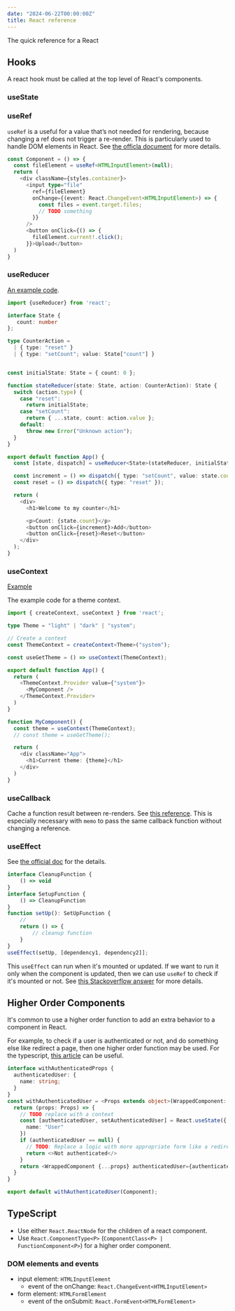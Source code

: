 ```yaml
---
date: "2024-06-22T00:00:00Z"
title: React reference
---
```


The quick reference for a React

## Hooks

A react hook must be called at the top level of React's components.

### useState

### useRef

`useRef` is a useful for a value that’s not needed for rendering, because changing a ref does not trigger a re-render.
This is particularly used to handle DOM elements in React.
See [the officla document](https://react.dev/reference/react/useRef#manipulating-the-dom-with-a-ref) for more details.

```typescript
const Component = () => {
  const fileElement = useRef<HTMLInputElement>(null);
  return (
    <div className={styles.container}>
      <input type="file"
        ref={fileElement}
        onChange={(event: React.ChangeEvent<HTMLInputElement>) => {
          const files = event.target.files;
          // TODO something
        }}
      />
      <button onClick={() => {
        fileElement.current!.click();
      }}>Upload</button>
  )
}
```

### useReducer

[An example code](https://playcode.io/1914386).

```typescript
import {useReducer} from 'react';

interface State {
   count: number
};

type CounterAction =
  | { type: "reset" }
  | { type: "setCount"; value: State["count"] }


const initialState: State = { count: 0 };

function stateReducer(state: State, action: CounterAction): State {
  switch (action.type) {
    case "reset":
      return initialState;
    case "setCount":
      return { ...state, count: action.value };
    default:
      throw new Error("Unknown action");
  }
}

export default function App() {
  const [state, dispatch] = useReducer<State>(stateReducer, initialState);

  const increment = () => dispatch({ type: "setCount", value: state.count+1 });
  const reset = () => dispatch({ type: "reset" });

  return (
    <div>
      <h1>Welcome to my counter</h1>

      <p>Count: {state.count}</p>
      <button onClick={increment}>Add</button>
      <button onClick={reset}>Reset</button>
    </div>
  );
}
```

### useContext

[Example](https://playcode.io/1914368)

The example code for a theme context.

```typescript
import { createContext, useContext } from 'react';

type Theme = "light" | "dark" | "system";

// Create a context
const ThemeContext = createContext<Theme>("system");

const useGetTheme = () => useContext(ThemeContext);

export default function App() {
  return (
    <ThemeContext.Provider value={"system"}>
      <MyComponent />
    </ThemeContext.Provider>
  )
}

function MyComponent() {
  const theme = useContext(ThemeContext);
  // const theme = useGetTheme();

  return (
    <div className="App">
      <h1>Current theme: {theme}</h1>
    </div>
  )
}
```

### useCallback

Cache a function result between re-renders.
See [this reference](https://react.dev/reference/react/useCallback).
This is especially necessary with `memo` to pass the same callback function without changing a reference.


### useEffect

See [the official doc](https://react.dev/reference/react/useEffect) for the details.

```typescript
interface CleanupFunction {
    () => void
}
interface SetupFunction {
    () => CleanupFunction
}
function setUp(): SetUpFunction {
    //
    return () => {
        // cleanup function
    }
}
useEffect(setUp, [dependency1, dependency2]];
```

This `useEffect` can run when it's mounted or updated.
If we want to run it only when the component is updated, then we can use `useRef` to check if it's mounted or not.
See [this Stackoverflow answer](https://stackoverflow.com/a/55075818) for more details.


## Higher Order Components

It's common to use a higher order function to add an extra behavior to a component in React.

For example, to check if a user is authenticated or not, and do something else like redirect a page, then one higher order function may be used.
For the typescript, [this article](https://medium.com/@jrwebdev/react-higher-order-component-patterns-in-typescript-42278f7590fb) can be useful.

```typescript
interface withAuthenticatedProps {
  authenticatedUser: {
    name: string;
  }
}
const withAuthenticatedUser = <Props extends object>(WrappedComponent: React.ComponentType<Props & withAuthenticatedProps>) => {
  return (props: Props) => {
    // TODO replace with a context
    const [authenticatedUser, setAuthenticatedUser] = React.useState({
      name: "User"
    })
    if (authenticatedUser == null) {
      // TODO: Replace a logic with more appropriate form like a redirect
      return <>Not authenticated</>
    }
    return <WrappedComponent {...props} authenticatedUser={authenticatedUser} />
  }
}

export default withAuthenticatedUser(Component);
```


## TypeScript

- Use either `React.ReactNode` for the children of a react component.
- Use `React.ComponentType<P>` (`ComponentClass<P> | FunctionComponent<P>`) for a higher order component.


### DOM elements and events

- input element: `HTMLInputElement`
    - event of the onChange: `React.ChangeEvent<HTMLInputElement>`
- form element: `HTMLFormElement`
    - event of the onSubmit: `React.FormEvent<HTMLFormElement>`
